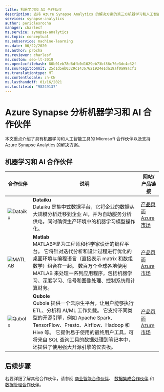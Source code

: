 ```yaml
---
title: 机器学习和 AI 合作伙伴
description: 支持 Azure Synapse Analytics 的解决方案的第三方机器学习和人工智能合作伙伴的列表。
services: synapse-analytics
author: periclesrocha
manager: charlesf
ms.service: synapse-analytics
ms.topic: conceptual
ms.subservice: machine-learning
ms.date: 06/22/2020
ms.author: procha
ms.reviewer: charlesf
ms.custom: seo-lt-2019
ms.openlocfilehash: 80b01eb78d6dfb0d1629eb73bf86c76e3dc4e32f
ms.sourcegitcommit: 25d1d5eb0329c14367621924e1da19af0a99acf1
ms.translationtype: MT
ms.contentlocale: zh-CN
ms.lasthandoff: 01/16/2021
ms.locfileid: "98249137"
---
```

# <a name="azure-synapse-analytics-machine-learning-and-ai-partners"></a>Azure Synapse 分析机器学习和 AI 合作伙伴

本文重点介绍了具有机器学习和人工智能工具的 Microsoft 合作伙伴以及支持 Azure Synapse Analytics 的解决方案。

## <a name="machine-learning-and-ai-partners"></a>机器学习和 AI 合作伙伴
| 合作伙伴 | 说明 | 网站/产品链接 |
| ------- | ----------- | -------------------- |
| ![Dataiku](./media/sql-data-warehouse-partner-machine-learning-and-ai/dataiku-logo.png) |**Dataiku**<br>Dataiku 是集中式数据平台，它将企业的数据从大规模分析迁移到企业 AI，并为自助服务分析供电，同时确保生产环境中的机器学习模型操作化。 |[产品页面](https://www.dataiku.com/partners/microsoft/)<br> [Azure 市场](https://azuremarketplace.microsoft.com/en-us/marketplace/apps/dataiku.dataiku-data-science-studio)<br> |
| ![MATLAB](./media/sql-data-warehouse-partner-machine-learning-and-ai/mathworks-logo.png) |**Matlab**<br>MATLAB®是为工程师和科学家设计的编程平台。 它将针对迭代分析和设计过程进行优化的桌面环境与编程语言（直接表示 matrix 和数组数学）组合在一起。 数百万个全球各地使用 MATLAB 来处理一系列应用程序，包括机器学习、深度学习、信号和图像处理、控制系统和计算财务。 |[产品页面](https://www.mathworks.com/products/database.html)<br> [Azure 市场](https://azuremarketplace.microsoft.com/en-us/marketplace/apps/mathworks-inc.matlab-byol?tab=Overview)<br> |
| ![Qubole](./media/sql-data-warehouse-partner-data-integration/qubole_logo.png) |**Qubole**<br>Qubole 提供一个云原生平台，让用户能够执行 ETL、分析和 AI/ML 工作负载。 它支持不同类型的开源引擎，例如 Apache Spark、TensorFlow、Presto、Airflow、Hadoop 和 Hive 等。 它提供易于使用的最终用户工具，可将来自 SQL 查询工具的数据处理到笔记本中，还提供了使用强大开源引擎的仪表板。|[产品页面](https://www.qubole.com/company/partners/partners-microsoft-azure/)<br> [Azure 市场](https://azuremarketplace.microsoft.com/marketplace/apps/qubole-inc.qubole-data-service?tab=Overview) 

## <a name="next-steps"></a>后续步骤
若要详细了解其他合作伙伴，请参阅 [商业智能合作伙伴](sql-data-warehouse-partner-business-intelligence.md)、 [数据集成合作伙伴](sql-data-warehouse-partner-data-integration.md) 和 [数据管理合作伙伴](sql-data-warehouse-partner-data-management.md)。





